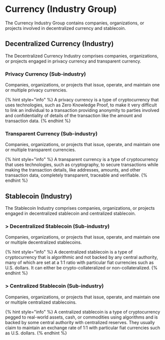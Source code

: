 # Currency (Industry Group)

The Currency Industry Group contains companies, organizations, or projects involved in decentralized currency and stablecoin.



## Decentralized Currency (Industry)

The Decentralized Currency Industry comprises companies, organizations, or projects engaged in privacy currency and transparent currency.

### Privacy Currency (Sub-industry)

Companies, organizations, or projects that issue, operate, and maintain one or multiple privacy currencies.

{% hint style="info" %}
A privacy currency is a type of cryptocurrency that uses technologies, such as Zero Knowledge Proof, to make it very difficult to link an individual to a transaction providing anonymity to parties involved and confidentiality of details of the transaction like the amount and transaction data.
{% endhint %}

### Transparent Currency (Sub-industry)

Companies, organizations, or projects that issue, operate, and maintain one or multiple transparent currencies.

{% hint style="info" %}
A transparent currency is a type of cryptocurrency that uses technologies, such as cryptography, to secure transactions while making the transaction details, like addresses, amounts, and other transaction data, completely transparent, traceable and verifiable.
{% endhint %}



## Stablecoin (Industry)

The Stablecoin Industry comprises companies, organizations, or projects engaged in decentralized stablecoin and centralized stablecoin.

### > Decentralized Stablecoin (Sub-industry)

Companies, organizations, or projects that issue, operate, and maintain one or multiple decentralized stablecoins.

{% hint style="info" %}
A decentralized stablecoin is a type of cryptocurrency that is algorithmic and not backed by any central authority, many of which are set at a 1:1 ratio with particular fiat currencies such as U.S. dollars. It can either be crypto-collateralized or non-collateralized.
{% endhint %}

### > Centralized Stablecoin (Sub-industry)

Companies, organizations, or projects that issue, operate, and maintain one or multiple centralized stablecoins.

{% hint style="info" %}
A centralized stablecoin is a type of cryptocurrency pegged to real-world assets, cash, or commodities using algorithms and is backed by some central authority with centralized reserves. They usually claim to maintain an exchange rate of 1:1 with particular fiat currencies such as U.S. dollars.
{% endhint %}
